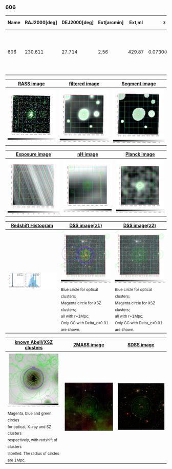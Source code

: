 <div STYLE="page-break-after: always;"></div>

### 606

|Name|RAJ2000[deg]|DEJ2000[deg] |Ext[arcmin]| Ext,ml | z | z_src| C|GC(XSZ,Delta_z<0.01)| GC(OPT,Delta_z<0.01)|GC| R_sig[arcmin] | R500[arcmin] | R500[Mpc]| CRsig[c/s] | CR500[c/s] |L500[1E44 erg/s]|F500[1E-12 erg/s/cm^2]| M500[1E14 Msun]|Tx[keV]|Cnt_sig|Beta|Rc[arcmin]|Comment|Alias|
|---|---|---|---|---|---|------|---|--------|---------|----------|---|---|---|---|---|---|---|---|---|---|---|---|---|---|
|606| 230.611| 27.714| 2.56| 429.87| 0.0730(0.005)| z1, z_xsz| B| F20, L03, MCXC, PSZ2, Tar, XB| A, N, W| A, F20, L03, MCXC, N, PSZ2, Tar, W, XB| 26.181| 13.713| 1.143| 1.236(0.086)| 1.146(0.080)| 2.831(0.084)| 21.741(0.644)| 4.55(0.07)| 5.58(0.05)| 426.6| 0.784(-0.043+0.053)| 4.508(-0.410+0.481)| -| k312|

|[RASS image](../image/606/606_img.pdf)|[filtered image](../image/606/606_fil.pdf)|[Segment image](../image/606/606_seg.pdf)|
|-------------------|--------------------|-------------------|
| <img src="../image/606/606_img.png" width="300">  | <img src="../image/606/606_fil.png" width="300">   | <img src="../image/606/606_seg.png" width="300">  |

|[Exposure image](../image/606/606_mex.pdf)| [nH image](../image/606/606_nh.pdf)| [Planck image](../image/606/606_p.pdf)|
|-------------------|--------------------|-------------------|
|<img src="../image/606/606_mex.png" width="300">   | <img src="../image/606/606_nh.png" width="300">    | <img src="../image/606/606_p.png" width="300"> |

|[Redshift Histogram](../image/606/606_zg.pdf) | [DSS image(z1)](../image/606/606_dss_z1.pdf)      |  [DSS image(z2)](../image/606/606_dss_z2.pdf)    |
|-------------------|--------------------|-------------------|
|<img src="../image/606/606_zg.png" width="300"> |<img src="../image/606/606_dss_z1.png" width="300"> <sub><br>Blue circle for optical clusters; <br>Magenta circle for XSZ clusters; <br>all with r=1Mpc; <br>Only GC with Delta_z<0.01 are shown. </sub>| <img src="../image/606/606_dss_z2.png" width="300"><sub><br>Blue circle for optical clusters; <br>Magenta circle for XSZ clusters; <br>all with r=1Mpc; <br>Only GC with Delta_z<0.01 are shown. </sub> |

|[known Abell/XSZ clusters](../image/606/606_gc.pdf) | [2MASS image](../image/606/606_2mass.pdf)      |[SDSS image](../image/606/606_sdss.pdf)   |
|-------------------|-------------------|-------------------|
|<img src=../image/606/606_gc.png width="300"> <br><sub>Magenta, blue and green circles <br>for optical, X-ray and SZ clusters <br>respectively, with redshift of clusters <br>labelled. The radius of circles <br>are 1Mpc.</sub>|<img src="../image/606/606_2mass.png" width="300">  | <img src="../image/606/606_sdss.png" width="300">  |




